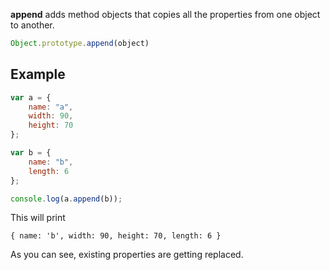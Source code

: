 **append** adds method objects that copies all the properties from one object to
another.

```javascript
Object.prototype.append(object)
```

Example
-------

```javascript
var a = {
	name: "a",
	width: 90,
	height: 70
};

var b = {
	name: "b",
	length: 6
};

console.log(a.append(b));
```

This will print

```
{ name: 'b', width: 90, height: 70, length: 6 }
```

As you can see, existing properties are getting replaced.

